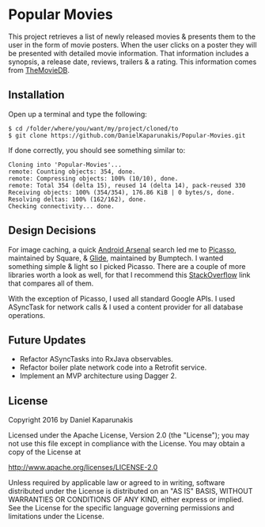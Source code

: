 # Popular Movies

This project retrieves a list of newly released movies & presents them to the user in the form of movie posters. When the user clicks on a poster they will be presented with detailed movie information. That information includes a synopsis, a release date, reviews, trailers & a rating. This information comes from [TheMovieDB](www.themoviedb.org).

## Installation

Open up a terminal and type the following:

```
$ cd /folder/where/you/want/my/project/cloned/to
$ git clone https://github.com/DanielKaparunakis/Popular-Movies.git
```

If done correctly, you should see something similar to:

```
Cloning into 'Popular-Movies'...
remote: Counting objects: 354, done.
remote: Compressing objects: 100% (10/10), done.
remote: Total 354 (delta 15), reused 14 (delta 14), pack-reused 330
Receiving objects: 100% (354/354), 176.86 KiB | 0 bytes/s, done.
Resolving deltas: 100% (162/162), done.
Checking connectivity... done.
```

## Design Decisions

For image caching, a quick [Android Arsenal](https://android-arsenal.com/) search led me to [Picasso](https://github.com/square/picasso), maintained by Square, & [Glide](https://github.com/bumptech/glide), maintained by Bumptech. I wanted something simple & light so I picked Picasso. There are a couple of more libraries worth a look as well, for that I recommend this [StackOverflow](http://stackoverflow.com/questions/29363321/picasso-v-s-imageloader-v-s-fresco-vs-glide) link that compares all of them.

With the exception of Picasso, I used all standard Google APIs. I used ASyncTask for network calls & I used a content provider for all database operations.

## Future Updates

* Refactor ASyncTasks into RxJava observables.
* Refactor boiler plate network code into a Retrofit service.
* Implement an MVP architecture using Dagger 2.

## License

Copyright 2016 by Daniel Kaparunakis

Licensed under the Apache License, Version 2.0 (the "License");
you may not use this file except in compliance with the License.
You may obtain a copy of the License at

http://www.apache.org/licenses/LICENSE-2.0

Unless required by applicable law or agreed to in writing, software
distributed under the License is distributed on an "AS IS" BASIS,
WITHOUT WARRANTIES OR CONDITIONS OF ANY KIND, either express or implied.
See the License for the specific language governing permissions and
limitations under the License.






